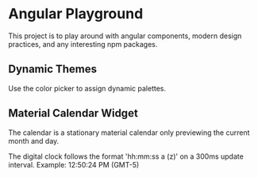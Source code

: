 # Angular Playground
This project is to play around with angular components, modern design practices, and any interesting npm packages.

## Dynamic Themes
Use the color picker to assign dynamic palettes.

## Material Calendar Widget
The calendar is a stationary material calendar only previewing the current month and day.

The digital clock follows the format 'hh:mm:ss a (z)' on a 300ms update interval. Example: 12:50:24 PM (GMT-5)
